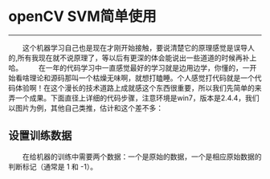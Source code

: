 # openCV SVM简单使用
***

&ensp;&ensp;&ensp;&ensp;这个机器学习自己也是现在才刚开始接触，要说清楚它的原理感觉是误导人的,所有我现在就不说原理了，等以后有更深的体会能说出一些道道的时候再补上哈。
&ensp;&ensp;&ensp;&ensp;在一年的代码学习中一直感觉最好的学习就是边用边学，你懂的，一开始看啥理论和源码那叫一个枯燥无味啊，就想打瞌睡。个人感觉打代码就是一个代码体验啊！在这个漫长的技术道路上成就感这个东西很重要，所以我们先简单的来弄一个成果。下面直径上详细的代码步骤，注意环境是win7，版本是2.4.4，我们以图片为例，其他自己类推，估计和这个差不多：

## 设置训练数据
&ensp;&ensp;&ensp;&ensp;在给机器的训练中需要两个数据：一个是原始的数据，一个是相应原始数据的判断标记（通常是 1 和 -1）。